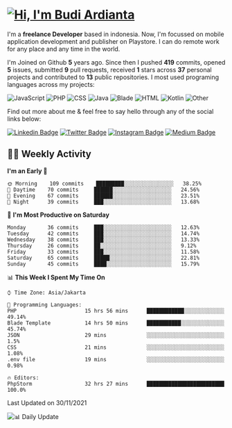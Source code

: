 # [![Hi, I'm Budi Ardianta](https://readme-typing-svg.herokuapp.com?size=24&vCenter=true&lines=%F0%9F%91%8B+Hi%2C+I'm+Budi+Ardianta+;%F0%9F%92%BB+Android+And+Web+Developer+)](https://git.io/typing-svg)

I'm a **freelance Developer** based in indonesia. Now, I'm focussed on mobile application development and publisher on Playstore. I can do remote work for any place and any time in the world.

I'm Joined on Github **5** years ago. Since then I pushed **419** commits, opened **5** issues, submitted **9** pull requests, received **1** stars across **37** personal projects and contributed to **13** public repositories.
I most used programing languages across my projects:

![JavaScript](https://img.shields.io/badge/-JavaScript-%23f1e05a?style=flat&logo=JavaScript&logoColor=white)
![PHP](https://img.shields.io/badge/-PHP-%234F5D95?style=flat&logo=PHP&logoColor=white)
![CSS](https://img.shields.io/badge/-CSS-%23563d7c?style=flat&logo=CSS&logoColor=white)
![Java](https://img.shields.io/badge/-Java-%23b07219?style=flat&logo=Java&logoColor=white)
![Blade](https://img.shields.io/badge/-Blade-%23f7523f?style=flat&logo=Blade&logoColor=white)
![HTML](https://img.shields.io/badge/-HTML-%23e34c26?style=flat&logo=HTML&logoColor=white)
![Kotlin](https://img.shields.io/badge/-Kotlin-%23A97BFF?style=flat&logo=Kotlin&logoColor=white)
![Other](https://img.shields.io/badge/-Other-%23ededed?style=flat&logo=Other&logoColor=white)

Find out more about me & feel free to say hello through any of the social links below:

[![Linkedin Badge](https://img.shields.io/badge/-budiardianata-blue?style=flat&logo=Linkedin&logoColor=white&link=https://www.linkedin.com/in/budiardianata/)](https://www.linkedin.com/in/budiardianata/)
[![Twitter Badge](https://img.shields.io/badge/-budiardianata-%231DA1F2.svg?style=flat&logo=twitter&logoColor=white&link=https://www.twitter.com/budiardianata)](https://www.linkedin.com/in/budiardianata/)
[![Instagram Badge](https://img.shields.io/badge/-budiardianata-purple?style=flat&logo=instagram&logoColor=white&link=https://instagram.com/budiardianata/)](https://instagram.com/budiardianata)
[![Medium Badge](https://img.shields.io/badge/-@budiardianata-%2312100E.svg?style=flat&logo=Medium&logoColor=white&link=https://medium.com/@budiardianata/)](https://medium.com/@budiardianata)

## 👨‍💻 Weekly Activity
<!--START_SECTION:waka-->
**I'm an Early 🐤** 

```text
🌞 Morning    109 commits    █████████░░░░░░░░░░░░░░░░   38.25% 
🌆 Daytime    70 commits     ██████░░░░░░░░░░░░░░░░░░░   24.56% 
🌃 Evening    67 commits     ██████░░░░░░░░░░░░░░░░░░░   23.51% 
🌙 Night      39 commits     ███░░░░░░░░░░░░░░░░░░░░░░   13.68%

```
📅 **I'm Most Productive on Saturday** 

```text
Monday       36 commits     ███░░░░░░░░░░░░░░░░░░░░░░   12.63% 
Tuesday      42 commits     ███░░░░░░░░░░░░░░░░░░░░░░   14.74% 
Wednesday    38 commits     ███░░░░░░░░░░░░░░░░░░░░░░   13.33% 
Thursday     26 commits     ██░░░░░░░░░░░░░░░░░░░░░░░   9.12% 
Friday       33 commits     ███░░░░░░░░░░░░░░░░░░░░░░   11.58% 
Saturday     65 commits     █████░░░░░░░░░░░░░░░░░░░░   22.81% 
Sunday       45 commits     ████░░░░░░░░░░░░░░░░░░░░░   15.79%

```


📊 **This Week I Spent My Time On** 

```text
⌚︎ Time Zone: Asia/Jakarta

💬 Programming Languages: 
PHP                      15 hrs 56 mins      ████████████░░░░░░░░░░░░░   49.14% 
Blade Template           14 hrs 50 mins      ███████████░░░░░░░░░░░░░░   45.74% 
JSON                     29 mins             ░░░░░░░░░░░░░░░░░░░░░░░░░   1.5% 
CSS                      21 mins             ░░░░░░░░░░░░░░░░░░░░░░░░░   1.08% 
.env file                19 mins             ░░░░░░░░░░░░░░░░░░░░░░░░░   0.98%

🔥 Editors: 
PhpStorm                 32 hrs 27 mins      █████████████████████████   100.0%

```


 Last Updated on 30/11/2021
<!--END_SECTION:waka-->

![📊 Daily Update](https://github.com/budiardianata/budiardianata/actions/workflows/update-activity.yml/badge.svg)
